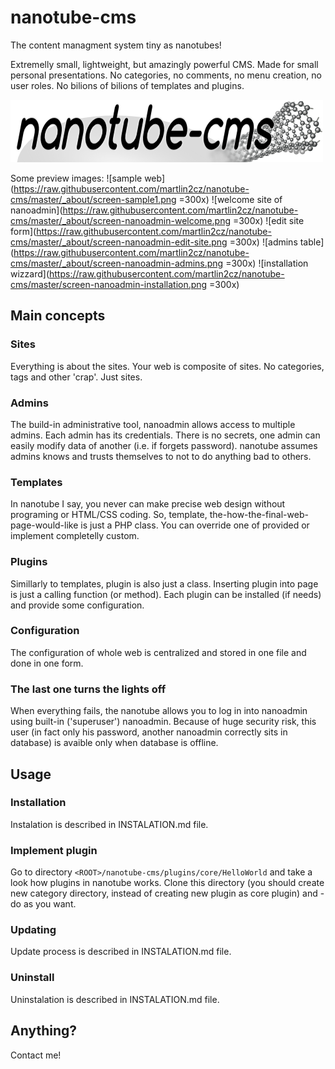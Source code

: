 # nanotube-cms
The content managment system tiny as nanotubes!

Extremelly small, lightweight, but amazingly powerful CMS. Made for small personal presentations. No categories, no comments, no menu creation, no user roles. No bilions of bilions of templates and plugins.

![logo](https://raw.githubusercontent.com/martlin2cz/nanotube-cms/master/_about/logo.png)


Some preview images:
![sample web](https://raw.githubusercontent.com/martlin2cz/nanotube-cms/master/_about/screen-sample1.png =300x)
![welcome site of nanoadmin](https://raw.githubusercontent.com/martlin2cz/nanotube-cms/master/_about/screen-nanoadmin-welcome.png =300x)
![edit site form](https://raw.githubusercontent.com/martlin2cz/nanotube-cms/master/_about/screen-nanoadmin-edit-site.png =300x)
![admins table](https://raw.githubusercontent.com/martlin2cz/nanotube-cms/master/_about/screen-nanoadmin-admins.png =300x)
![installation wizzard](https://raw.githubusercontent.com/martlin2cz/nanotube-cms/master/screen-nanoadmin-installation.png =300x)

## Main concepts

### Sites

Everything is about the sites. Your web is composite of sites. No categories, tags and other 'crap'. Just sites.

### Admins

The build-in administrative tool, nanoadmin allows access to multiple admins. Each admin has its credentials. There is no secrets, one admin can easily modify data of another (i.e. if forgets password). nanotube assumes admins knows and trusts themselves to not to do anything bad to others.

### Templates

In nanotube I say, you never can make precise web design without programing or HTML/CSS coding. So, template, the-how-the-final-web-page-would-like is just a PHP class. You can override one of provided or implement completelly custom. 

### Plugins

Simillarly to templates, plugin is also just a class. Inserting plugin into page is just a calling function (or method). Each plugin can be installed (if needs) and provide some configuration.

### Configuration

The configuration of whole web is centralized and stored in one file and done in one form.

### The last one turns the lights off

When everything fails, the nanotube allows you to log in into nanoadmin using built-in ('superuser') nanoadmin. Because of huge security risk, this user (in fact only his password, another nanoadmin correctly sits in database) is avaible only when database is offline.

## Usage

### Installation

Instalation is described in INSTALATION.md file.

### Implement plugin

Go to directory `<ROOT>/nanotube-cms/plugins/core/HelloWorld` and take a look how plugins in nanotube works. Clone this directory (you should create new category directory, instead of creating new plugin as core plugin) and - do as you want.

### Updating

Update process is described in INSTALATION.md file.

### Uninstall
Uninstalation is described in INSTALATION.md file.

## Anything?

Contact me!
